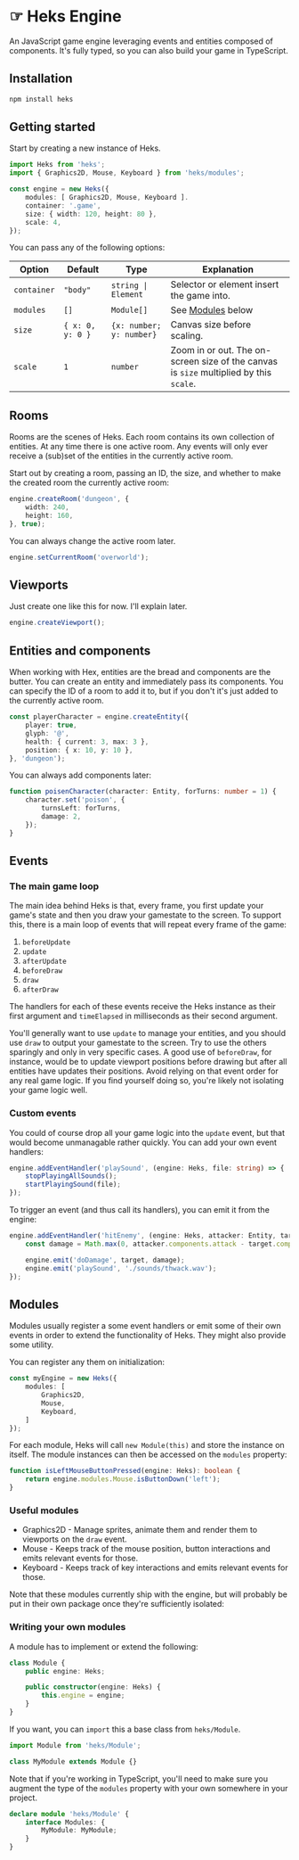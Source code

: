 # ☞ Heks Engine

An JavaScript game engine leveraging events and entities composed of components. It's fully typed, so you can also build your game in TypeScript.

## Installation
```bash
npm install heks
```

## Getting started
Start by creating a new instance of Heks.

```ts
import Heks from 'heks';
import { Graphics2D, Mouse, Keyboard } from 'heks/modules';

const engine = new Heks({
    modules: [ Graphics2D, Mouse, Keyboard ].
    container: '.game',
    size: { width: 120, height: 80 },
    scale: 4,
});
```

You can pass any of the following options:

| Option     | Default          | Type                     | Explanation |
|------------|------------------|--------------------------|-------------|
|`container` | `"body"`         | `string \| Element`      | Selector or element insert the game into. |
|`modules`   | `[]`             | `Module[]`               | See [Modules](#modules) below |
|`size`      | `{ x: 0, y: 0 }` | `{x: number; y: number}` | Canvas size before scaling.
|`scale`     | `1`              | `number`                 | Zoom in or out. The on-screen size of the canvas is `size` multiplied by this `scale`.

## Rooms
Rooms are the scenes of Heks. Each room contains its own collection of entities. At any time there is one active room. Any events will only ever receive a (sub)set of the entities in the currently active room.

Start out by creating a room, passing an ID, the size, and whether to make the created room the currently active room:

```ts
engine.createRoom('dungeon', {
    width: 240,
    height: 160,
}, true);
```

You can always change the active room later.

```ts
engine.setCurrentRoom('overworld');
```

## Viewports
Just create one like this for now. I'll explain later.

```ts
engine.createViewport();
```

## Entities and components
When working with Hex, entities are the bread and components are the butter. You can create an entity and immediately pass its components. You can specify the ID of a room to add it to, but if you don't it's just added to the currently active room.

```ts
const playerCharacter = engine.createEntity({
    player: true,
    glyph: '@',
    health: { current: 3, max: 3 },
    position: { x: 10, y: 10 },
}, 'dungeon');
```

You can always add components later:

```ts
function poisenCharacter(character: Entity, forTurns: number = 1) {
    character.set('poison', {
        turnsLeft: forTurns,
        damage: 2,
    });
}
```

## Events

### The main game loop
The main idea behind Heks is that, every frame, you first update your game's state and then you draw your gamestate to the screen. To support this, there is a main loop of events that will repeat every frame of the game:

1. `beforeUpdate`
2. `update`
3. `afterUpdate`
4. `beforeDraw`
5. `draw`
6. `afterDraw`

The handlers for each of these events receive the Heks instance as their first argument and `timeElapsed` in milliseconds as their second argument.

You'll generally want to use `update` to manage your entities, and you should use `draw` to output your gamestate to the screen. Try to use the others sparingly and only in very specific cases. A good use of `beforeDraw`, for instance, would be to update viewport positions before drawing but after all entities have updates their positions. Avoid relying on that event order for any real game logic. If you find yourself doing so, you're likely not isolating your game logic well.

### Custom events

You could of course drop all your game logic into the `update` event, but that would become unmanagable rather quickly. You can add your own event handlers:

```ts
engine.addEventHandler('playSound', (engine: Heks, file: string) => {
    stopPlayingAllSounds();
    startPlayingSound(file);
});
```

To trigger an event (and thus call its handlers), you can emit it from the engine:

```ts
engine.addEventHandler('hitEnemy', (engine: Heks, attacker: Entity, target: Entity) => {
    const damage = Math.max(0, attacker.components.attack - target.components.defence);

    engine.emit('doDamage', target, damage);
    engine.emit('playSound', './sounds/thwack.wav');
});
```

## Modules
Modules usually register a some event handlers or emit some of their own events in order to extend the functionality of Heks. They might also provide some utility.

You can register any them on initialization:

```ts
const myEngine = new Heks({
    modules: [
        Graphics2D,
        Mouse,
        Keyboard,
    ]
});
```

For each module, Heks will call `new Module(this)` and store the instance on itself. The module instances can then be accessed on the `modules` property:

```ts
function isLeftMouseButtonPressed(engine: Heks): boolean {
    return engine.modules.Mouse.isButtonDown('left');
}
```

### Useful modules

* Graphics2D - Manage sprites, animate them and render them to viewports on the `draw` event.
* Mouse - Keeps track of the mouse position, button interactions and emits relevant events for those.
* Keyboard - Keeps track of key interactions and emits relevant events for those.

Note that these modules currently ship with the engine, but will probably be put in their own package once they're sufficiently isolated:

### Writing your own modules

A module has to implement or extend the following:

```ts
class Module {
    public engine: Heks;

    public constructor(engine: Heks) {
        this.engine = engine;
    }
}
```

If you want, you can `import` this a base class from `heks/Module`.

```ts
import Module from 'heks/Module';

class MyModule extends Module {}
```

Note that if you're working in TypeScript, you'll need to make sure you augment the type of the `modules` property with your own somewhere in your project.

```ts
declare module 'heks/Module' {
    interface Modules: {
        MyModule: MyModule;
    }
}
```
